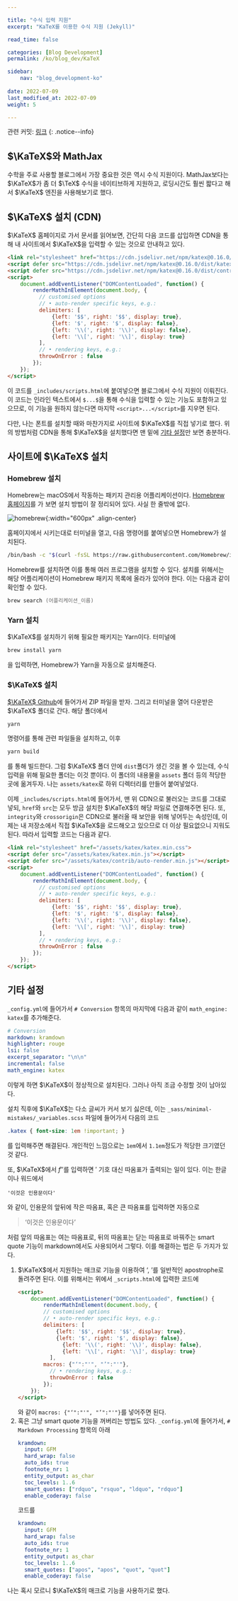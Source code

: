 ```yaml
---

title: "수식 입력 지원"
excerpt: "KaTeX를 이용한 수식 지원 (Jekyll)"

read_time: false

categories: [Blog Development]
permalink: /ko/blog_dev/KaTeX

sidebar: 
    nav: "blog_development-ko"
    
date: 2022-07-09
last_modified_at: 2022-07-09
weight: 5

---
```


관련 커밋: [링크](https://github.com/math-jh/math-jh.github.io/commit/206851e8a65ac680b3b288428ed467ec37fcfdc1)
{: .notice--info}

## $\KaTeX$와 MathJax

수학을 주로 사용할 블로그에서 가장 중요한 것은 역시 수식 지원이다. MathJax보다는 $\KaTeX$가 좀 더 $\TeX$ 수식을 네이티브하게 지원하고, 로딩시간도 훨씬 짧다고 해서 $\KaTeX$ 엔진을 사용해보기로 했다. 

## $\KaTeX$ 설치 (CDN)

$\KaTeX$ 홈페이지로 가서 문서를 읽어보면, 간단히 다음 코드를 삽입하면 CDN을 통해 내 사이트에서 $\KaTeX$을 입력할 수 있는 것으로 안내하고 있다.

```html
<link rel="stylesheet" href="https://cdn.jsdelivr.net/npm/katex@0.16.0/dist/katex.min.css" integrity="sha384-Xi8rHCmBmhbuyyhbI88391ZKP2dmfnOl4rT9ZfRI7mLTdk1wblIUnrIq35nqwEvC" crossorigin="anonymous">
<script defer src="https://cdn.jsdelivr.net/npm/katex@0.16.0/dist/katex.min.js" integrity="sha384-X/XCfMm41VSsqRNQgDerQczD69XqmjOOOwYQvr/uuC+j4OPoNhVgjdGFwhvN02Ja" crossorigin="anonymous"></script>
<script defer src="https://cdn.jsdelivr.net/npm/katex@0.16.0/dist/contrib/auto-render.min.js" integrity="sha384-+XBljXPPiv+OzfbB3cVmLHf4hdUFHlWNZN5spNQ7rmHTXpd7WvJum6fIACpNNfIR" crossorigin="anonymous"></script>
<script>
    document.addEventListener("DOMContentLoaded", function() {
        renderMathInElement(document.body, {
          // customised options
          // • auto-render specific keys, e.g.:
          delimiters: [
              {left: '$$', right: '$$', display: true},
              {left: '$', right: '$', display: false},
              {left: '\\(', right: '\\)', display: false},
              {left: '\\[', right: '\\]', display: true}
          ],
          // • rendering keys, e.g.:
          throwOnError : false
        });
    });
</script>
```
이 코드를 `_includes/scripts.html`에 붙여넣으면 블로그에서 수식 지원이 이뤄진다. 이 코드는 인라인 텍스트에서 `$...$`을 통해 수식을 입력할 수 있는 기능도 포함하고 있으므로, 이 기능을 원하지 않는다면 마지막 `<script>...</script>`를 지우면 된다.

다만, 나는 폰트를 설치할 때와 마찬가지로 사이트에 $\KaTeX$를 직접 넣기로 했다. 위의 방법처럼 CDN을 통해 $\KaTeX$을 설치했다면 맨 밑에 [기타 설정](#기타-설정)만 보면 충분하다.

## 사이트에 $\KaTeX$ 설치

### Homebrew 설치

Homebrew는 macOS에서 작동하는 패키지 관리용 어플리케이션이다. [Homebrew 홈페이지](https://brew.sh/index_ko)를 가 보면 설치 방법이 잘 정리되어 있다. 사실 한 줄밖에 없다.

![homebrew](/assets/images/Blog_development/KaTeX-1.png){:width="600px" .align-center}

홈페이지에서 시키는대로 터미널을 열고, 다음 명령어를 붙여넣으면 Homebrew가 설치된다.

```zsh
/bin/bash -c "$(curl -fsSL https://raw.githubusercontent.com/Homebrew/install/HEAD/install.sh)"
```

Homebrew를 설치하면 이를 통해 여러 프로그램을 설치할 수 있다. 설치를 위해서는 해당 어플리케이션이 Homebrew 패키지 목록에 올라가 있어야 한다. 이는 다음과 같이 확인할 수 있다.
```zsh
brew search (어플리케이션_이름)
```

### Yarn 설치

$\KaTeX$를 설치하기 위해 필요한 패키지는 Yarn이다. 터미널에

```zsh
brew install yarn
```
을 입력하면, Homebrew가 Yarn을 자동으로 설치해준다.

### $\KaTeX$ 설치

[$\KaTeX$ Github](https://github.com/KaTeX/KaTeX/releases)에 들어가서 ZIP 파일을 받자. 그리고 터미널을 열어 다운받은 $\KaTeX$ 폴더로 간다. 해당 폴더에서 
```zsh
yarn
```
명령어를 통해 관련 파일들을 설치하고, 이후
```zsh
yarn build
```
를 통해 빌드한다. 그럼 $\KaTeX$ 폴더 안에 `dist`폴더가 생긴 것을 볼 수 있는데, 수식입력을 위해 필요한 폴더는 이것 뿐이다. 이 폴더의 내용물을 `assets` 폴더 등의 적당한 곳에 옮겨두자. 나는 `assets/katex`로 하위 디렉터리를 만들어 붙여넣었다. 

이제 `_includes/scripts.html`에 들어가서, 맨 위 CDN으로 불러오는 코드를 그대로 넣되, `href`와 `src`는 모두 방금 설치한 $\KaTeX$의 해당 파일로 연결해주면 된다. 또, `integrity`와 `crossorigin`은 CDN으로 불러올 때 보안을 위해 넣어두는 속성인데, 이제는 내 저장소에서 직접 $\KaTeX$을 로드해오고 있으므로 더 이상 필요없으니 지워도 된다. 따라서 입력할 코드는 다음과 같다.

```html
<link rel="stylesheet" href="/assets/katex/katex.min.css">
<script defer src="/assets/katex/katex.min.js"></script>
<script defer src="/assets/katex/contrib/auto-render.min.js"></script>
<script>
    document.addEventListener("DOMContentLoaded", function() {
        renderMathInElement(document.body, {
          // customised options
          // • auto-render specific keys, e.g.:
          delimiters: [
              {left: '$$', right: '$$', display: true},
              {left: '$', right: '$', display: false},
              {left: '\\(', right: '\\)', display: false},
              {left: '\\[', right: '\\]', display: true}
          ],
          // • rendering keys, e.g.:
          throwOnError : false
        });
    });
</script>
```

## 기타 설정

`_config.yml`에 들어가서 `# Conversion` 항목의 마지막에 다음과 같이 `math_engine: katex`를 추가해준다. 
```yml
# Conversion
markdown: kramdown
highlighter: rouge
lsi: false
excerpt_separator: "\n\n"
incremental: false
math_engine: katex
```
이렇게 하면 $\KaTeX$이 정상적으로 설치된다. 그러나 아직 조금 수정할 것이 남아있다.

설치 직후에 $\KaTeX$는 다소 글씨가 커서 보기 싫은데, 이는 `_sass/minimal-mistakes/_variables.scss` 파일에 들어가서 다음의 코드
```scss
.katex { font-size: 1em !important; }
```
를 입력해주면 해결된다. 개인적인 느낌으로는 `1em`에서 `1.1em`정도가 적당한 크기였던 것 같다. 

또, $\KaTeX$에서 $f''$를 입력하면 $\prime$ 기호 대신 따옴표가 출력되는 일이 있다. 이는 한글이나 워드에서
```
'이것은 인용문이다'
```
와 같이, 인용문의 앞뒤에 작은 따옴표, 혹은 큰 따옴표를 입력하면 자동으로  

> &lsquo;이것은 인용문이다&rsquo;  

처럼 앞의 따옴표는 여는 따옴표로, 뒤의 따옴표는 닫는 따옴표로 바꿔주는 smart quote 기능이 markdown에서도 사용되어서 그렇다. 이를 해결하는 법은 두 가지가 있다.

1. $\KaTeX$에서 지원하는 매크로 기능을 이용하여 &lsquo;, &rsquo;를 일반적인 apostrophe로 돌려주면 된다. 이를 위해서는 위에서 `_scripts.html`에 입력한 코드에
    ```html
    <script>
        document.addEventListener("DOMContentLoaded", function() {
            renderMathInElement(document.body, {
            // customised options
            // • auto-render specific keys, e.g.:
            delimiters: [
                {left: '$$', right: '$$', display: true},
                {left: '$', right: '$', display: false},
                  {left: '\\(', right: '\\)', display: false},
                  {left: '\\[', right: '\\]', display: true}
              ],
            macros: {"‘":"'", "’":"'"},
              // • rendering keys, e.g.:
              throwOnError : false
            });
        });
    </script>
    ```
    와 같이 `macros: {"‘":"'", "’":"'"}`를 넣어주면 된다.
2. 혹은 그냥 smart quote 기능을 꺼버리는 방법도 있다. `_config.yml`에 들어가서, `# Markdown Processing` 항목의 아래
    ```yml
    kramdown:
      input: GFM
      hard_wrap: false
      auto_ids: true
      footnote_nr: 1
      entity_output: as_char
      toc_levels: 1..6
      smart_quotes: ["rdquo", "rsquo", "ldquo", "rdquo"]
      enable_coderay: false
    ```
    코드를
    ```yml
    kramdown:
      input: GFM
      hard_wrap: false
      auto_ids: true
      footnote_nr: 1
      entity_output: as_char
      toc_levels: 1..6
      smart_quotes: ["apos", "apos", "quot", "quot"]
      enable_coderay: false
    ```

나는 혹시 모르니 $\KaTeX$의 매크로 기능을 사용하기로 했다.